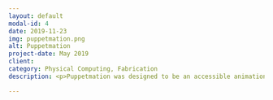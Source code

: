 ```yaml
---
layout: default
modal-id: 4
date: 2019-11-23
img: puppetmation.png
alt: Puppetmation
project-date: May 2019
client:
category: Physical Computing, Fabrication
description: <p>Puppetmation was designed to be an accessible animation platform. Simply put on a sock puppet, point it at a webcam, and users will be able to make fun digital puppetshows using an actual puppet as their tool.</p><p><img src="img/puppetmation/puppet_img1.jpg" class="img-responsive img-centered"><p align="left">I wanted this project to be as simple as possible, or at least seem that way. The puppet is just that--a sock puppet, made from felt, ping-pong balls, and a fuzzy sock. I followed a wonderful tutorial by Ana DIY Crafts to create Orangthany (the purple puppet) and Notyet (the blue prototype puppet).</p><p align="left">In order to get the most accurate mouth shapes, I found a tutorial for custom-made capacitive sensors called zPatch. These sensors are made from scratch, and are therefore extremely customizable and quite sensitive. The creators made an Arduino library for the patches, so programming was straightforward. I simply mapped the values produced from the capacitive sensors to he height of the mouth.</p></p><p><img src="img/puppetmation/puppet_img2.jpg" class="img-responsive img-centered"><p align="left">The first iteration of this puppet used color tracking to track where the puppet was. A later iteration used an infrared LED, which was more effective, but requires a specially modified PlayStation Eye (or other specific camera) to make full use of. In the future I will use machine learning and create my own library of objects, like the eyebrows, that the camera will be able to track and is built into the application.</p></p><p align="left">The following video was one I made for a course on my Masters degree, and shows Puppetmation in action.</p><div style="padding:56.25% 0 0 0;position:relative;"><iframe src="https://player.vimeo.com/video/334758668" style="position:absolute;top:0;left:0;width:100%;height:100%;" frameborder="0" allow="autoplay; fullscreen" allowfullscreen></iframe></div><script src="https://player.vimeo.com/api/player.js"></script>

---
```

